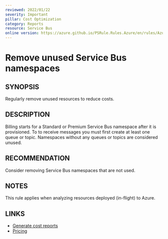 ```yaml
---
reviewed: 2022/01/22
severity: Important
pillar: Cost Optimization
category: Reports
resource: Service Bus
online version: https://azure.github.io/PSRule.Rules.Azure/en/rules/Azure.ServiceBus.Usage/
---
```


# Remove unused Service Bus namespaces

## SYNOPSIS

Regularly remove unused resources to reduce costs.

## DESCRIPTION

Billing starts for a Standard or Premium Service Bus namespace after it is provisioned.
To to receive messages you must first create at least one queue or topic.
Namespaces without any queues or topics are considered unused.

## RECOMMENDATION

Consider removing Service Bus namespaces that are not used.

## NOTES

This rule applies when analyzing resources deployed (in-flight) to Azure.

## LINKS

- [Generate cost reports](https://learn.microsoft.com/azure/architecture/framework/cost/monitor-reports)
- [Pricing](https://azure.microsoft.com/pricing/details/service-bus/)
